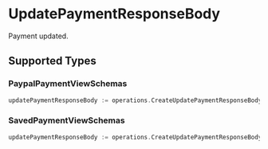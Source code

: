 # UpdatePaymentResponseBody

Payment updated.


## Supported Types

### PaypalPaymentViewSchemas

```go
updatePaymentResponseBody := operations.CreateUpdatePaymentResponseBodyPaypalPaymentViewSchemas(operations.PaypalPaymentViewSchemas{/* values here */})
```

### SavedPaymentViewSchemas

```go
updatePaymentResponseBody := operations.CreateUpdatePaymentResponseBodySavedPaymentViewSchemas(operations.SavedPaymentViewSchemas{/* values here */})
```

